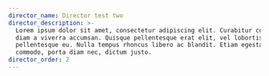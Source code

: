 ```yaml
---
director_name: Director test two
director_description: >-
  Lorem ipsum dolor sit amet, consectetur adipiscing elit. Curabitur convallis
  diam a viverra accumsan. Quisque pellentesque erat elit, vel lobortis nisl
  pellentesque eu. Nulla tempus rhoncus libero ac blandit. Etiam egestas dui
  commodo, porta diam nec, dictum justo.
director_order: 2
---
```



